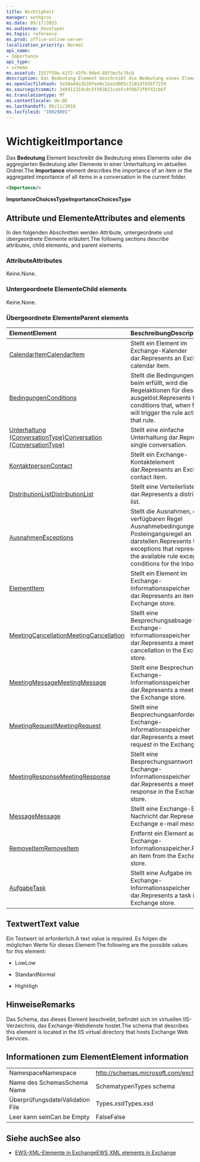 ```yaml
---
title: Wichtigkeit
manager: sethgros
ms.date: 09/17/2015
ms.audience: Developer
ms.topic: reference
ms.prod: office-online-server
localization_priority: Normal
api_name:
- Importance
api_type:
- schema
ms.assetid: 1557f59a-41f2-43fb-9ded-88f3ec5c76cb
description: Das Bedeutung Element beschreibt die Bedeutung eines Elements oder die aggregierten Bedeutung aller Elemente in einer Unterhaltung im aktuellen Ordner.
ms.openlocfilehash: 3a58a4da1b26fee0c2aa1d085c3181d7d26f7259
ms.sourcegitcommit: 34041125dc8c5f993b21cebfc4f8b72f0fd2cb6f
ms.translationtype: MT
ms.contentlocale: de-DE
ms.lasthandoff: 06/11/2018
ms.locfileid: "19829891"
---
```

# <a name="importance"></a><span data-ttu-id="dc44b-103">Wichtigkeit</span><span class="sxs-lookup"><span data-stu-id="dc44b-103">Importance</span></span>

<span data-ttu-id="dc44b-104">Das **Bedeutung** Element beschreibt die Bedeutung eines Elements oder die aggregierten Bedeutung aller Elemente in einer Unterhaltung im aktuellen Ordner.</span><span class="sxs-lookup"><span data-stu-id="dc44b-104">The **Importance** element describes the importance of an item or the aggregated importance of all items in a conversation in the current folder.</span></span> 
  
```XML
<Importance/>
```

 <span data-ttu-id="dc44b-105">**ImportanceChoicesType**</span><span class="sxs-lookup"><span data-stu-id="dc44b-105">**ImportanceChoicesType**</span></span>
## <a name="attributes-and-elements"></a><span data-ttu-id="dc44b-106">Attribute und Elemente</span><span class="sxs-lookup"><span data-stu-id="dc44b-106">Attributes and elements</span></span>

<span data-ttu-id="dc44b-107">In den folgenden Abschnitten werden Attribute, untergeordnete und übergeordnete Elemente erläutert.</span><span class="sxs-lookup"><span data-stu-id="dc44b-107">The following sections describe attributes, child elements, and parent elements.</span></span>
  
### <a name="attributes"></a><span data-ttu-id="dc44b-108">Attribute</span><span class="sxs-lookup"><span data-stu-id="dc44b-108">Attributes</span></span>

<span data-ttu-id="dc44b-109">Keine.</span><span class="sxs-lookup"><span data-stu-id="dc44b-109">None.</span></span>
  
### <a name="child-elements"></a><span data-ttu-id="dc44b-110">Untergeordnete Elemente</span><span class="sxs-lookup"><span data-stu-id="dc44b-110">Child elements</span></span>

<span data-ttu-id="dc44b-111">Keine.</span><span class="sxs-lookup"><span data-stu-id="dc44b-111">None.</span></span>
  
### <a name="parent-elements"></a><span data-ttu-id="dc44b-112">Übergeordnete Elemente</span><span class="sxs-lookup"><span data-stu-id="dc44b-112">Parent elements</span></span>

|<span data-ttu-id="dc44b-113">**Element**</span><span class="sxs-lookup"><span data-stu-id="dc44b-113">**Element**</span></span>|<span data-ttu-id="dc44b-114">**Beschreibung**</span><span class="sxs-lookup"><span data-stu-id="dc44b-114">**Description**</span></span>|
|:-----|:-----|
|[<span data-ttu-id="dc44b-115">CalendarItem</span><span class="sxs-lookup"><span data-stu-id="dc44b-115">CalendarItem</span></span>](calendaritem.md) <br/> |<span data-ttu-id="dc44b-116">Stellt ein Element im Exchange-Kalender dar.</span><span class="sxs-lookup"><span data-stu-id="dc44b-116">Represents an Exchange calendar item.</span></span>  <br/> |
|[<span data-ttu-id="dc44b-117">Bedingungen</span><span class="sxs-lookup"><span data-stu-id="dc44b-117">Conditions</span></span>](conditions.md) <br/> |<span data-ttu-id="dc44b-118">Stellt die Bedingungen, die beim erfüllt, wird die Regelaktionen für diese Regel ausgelöst.</span><span class="sxs-lookup"><span data-stu-id="dc44b-118">Represents the conditions that, when fulfilled, will trigger the rule actions for that rule.</span></span>  <br/> |
|[<span data-ttu-id="dc44b-119">Unterhaltung (ConversationType)</span><span class="sxs-lookup"><span data-stu-id="dc44b-119">Conversation (ConversationType)</span></span>](conversation-conversationtype.md) <br/> |<span data-ttu-id="dc44b-120">Stellt eine einfache Unterhaltung dar.</span><span class="sxs-lookup"><span data-stu-id="dc44b-120">Represents a single conversation.</span></span>  <br/> |
|[<span data-ttu-id="dc44b-121">Kontaktperson</span><span class="sxs-lookup"><span data-stu-id="dc44b-121">Contact</span></span>](contact.md) <br/> |<span data-ttu-id="dc44b-122">Stellt ein Exchange-Kontaktelement dar.</span><span class="sxs-lookup"><span data-stu-id="dc44b-122">Represents an Exchange contact item.</span></span>  <br/> |
|[<span data-ttu-id="dc44b-123">DistributionList</span><span class="sxs-lookup"><span data-stu-id="dc44b-123">DistributionList</span></span>](distributionlist.md) <br/> |<span data-ttu-id="dc44b-124">Stellt eine Verteilerliste dar.</span><span class="sxs-lookup"><span data-stu-id="dc44b-124">Represents a distribution list.</span></span>  <br/> |
|[<span data-ttu-id="dc44b-125">Ausnahmen</span><span class="sxs-lookup"><span data-stu-id="dc44b-125">Exceptions</span></span>](exceptions.md) <br/> |<span data-ttu-id="dc44b-126">Stellt die Ausnahmen, die alle verfügbaren Regel Ausnahmebedingungen für die Posteingangsregel an darstellen.</span><span class="sxs-lookup"><span data-stu-id="dc44b-126">Represents the exceptions that represent all the available rule exception conditions for the Inbox rule.</span></span>  <br/> |
|[<span data-ttu-id="dc44b-127">Element</span><span class="sxs-lookup"><span data-stu-id="dc44b-127">Item</span></span>](item.md) <br/> |<span data-ttu-id="dc44b-128">Stellt ein Element im Exchange-Informationsspeicher dar.</span><span class="sxs-lookup"><span data-stu-id="dc44b-128">Represents an item in the Exchange store.</span></span>  <br/> |
|[<span data-ttu-id="dc44b-129">MeetingCancellation</span><span class="sxs-lookup"><span data-stu-id="dc44b-129">MeetingCancellation</span></span>](meetingcancellation.md) <br/> |<span data-ttu-id="dc44b-130">Stellt eine Besprechungsabsage im Exchange-Informationsspeicher dar.</span><span class="sxs-lookup"><span data-stu-id="dc44b-130">Represents a meeting cancellation in the Exchange store.</span></span>  <br/> |
|[<span data-ttu-id="dc44b-131">MeetingMessage</span><span class="sxs-lookup"><span data-stu-id="dc44b-131">MeetingMessage</span></span>](meetingmessage.md) <br/> |<span data-ttu-id="dc44b-132">Stellt eine Besprechung im Exchange-Informationsspeicher dar.</span><span class="sxs-lookup"><span data-stu-id="dc44b-132">Represents a meeting in the Exchange store.</span></span>  <br/> |
|[<span data-ttu-id="dc44b-133">MeetingRequest</span><span class="sxs-lookup"><span data-stu-id="dc44b-133">MeetingRequest</span></span>](meetingrequest.md) <br/> |<span data-ttu-id="dc44b-134">Stellt eine Besprechungsanforderung im Exchange-Informationsspeicher dar.</span><span class="sxs-lookup"><span data-stu-id="dc44b-134">Represents a meeting request in the Exchange store.</span></span>  <br/> |
|[<span data-ttu-id="dc44b-135">MeetingResponse</span><span class="sxs-lookup"><span data-stu-id="dc44b-135">MeetingResponse</span></span>](meetingresponse.md) <br/> |<span data-ttu-id="dc44b-136">Stellt eine Besprechungsantwort im Exchange-Informationsspeicher dar.</span><span class="sxs-lookup"><span data-stu-id="dc44b-136">Represents a meeting response in the Exchange store.</span></span>  <br/> |
|[<span data-ttu-id="dc44b-137">Message</span><span class="sxs-lookup"><span data-stu-id="dc44b-137">Message</span></span>](message-ex15websvcsotherref.md) <br/> |<span data-ttu-id="dc44b-138">Stellt eine Exchange-E-Mail-Nachricht dar.</span><span class="sxs-lookup"><span data-stu-id="dc44b-138">Represents an Exchange e-mail message.</span></span>  <br/> |
|[<span data-ttu-id="dc44b-139">RemoveItem</span><span class="sxs-lookup"><span data-stu-id="dc44b-139">RemoveItem</span></span>](removeitem.md) <br/> |<span data-ttu-id="dc44b-140">Entfernt ein Element aus dem Exchange-Informationsspeicher.</span><span class="sxs-lookup"><span data-stu-id="dc44b-140">Removes an item from the Exchange store.</span></span>  <br/> |
|[<span data-ttu-id="dc44b-141">Aufgabe</span><span class="sxs-lookup"><span data-stu-id="dc44b-141">Task</span></span>](task.md) <br/> |<span data-ttu-id="dc44b-142">Stellt eine Aufgabe im Exchange-Informationsspeicher dar.</span><span class="sxs-lookup"><span data-stu-id="dc44b-142">Represents a task in the Exchange store.</span></span>  <br/> |
   
## <a name="text-value"></a><span data-ttu-id="dc44b-143">Textwert</span><span class="sxs-lookup"><span data-stu-id="dc44b-143">Text value</span></span>

<span data-ttu-id="dc44b-144">Ein Textwert ist erforderlich.</span><span class="sxs-lookup"><span data-stu-id="dc44b-144">A text value is required.</span></span> <span data-ttu-id="dc44b-145">Es folgen die möglichen Werte für dieses Element:</span><span class="sxs-lookup"><span data-stu-id="dc44b-145">The following are the possible values for this element:</span></span>
  
- <span data-ttu-id="dc44b-146">Low</span><span class="sxs-lookup"><span data-stu-id="dc44b-146">Low</span></span>
    
- <span data-ttu-id="dc44b-147">Standard</span><span class="sxs-lookup"><span data-stu-id="dc44b-147">Normal</span></span>
    
- <span data-ttu-id="dc44b-148">High</span><span class="sxs-lookup"><span data-stu-id="dc44b-148">High</span></span>
    
## <a name="remarks"></a><span data-ttu-id="dc44b-149">Hinweise</span><span class="sxs-lookup"><span data-stu-id="dc44b-149">Remarks</span></span>

<span data-ttu-id="dc44b-150">Das Schema, das dieses Element beschreibt, befindet sich im virtuellen IIS-Verzeichnis, das Exchange-Webdienste hostet.</span><span class="sxs-lookup"><span data-stu-id="dc44b-150">The schema that describes this element is located in the IIS virtual directory that hosts Exchange Web Services.</span></span>
  
## <a name="element-information"></a><span data-ttu-id="dc44b-151">Informationen zum Element</span><span class="sxs-lookup"><span data-stu-id="dc44b-151">Element information</span></span>

|||
|:-----|:-----|
|<span data-ttu-id="dc44b-152">Namespace</span><span class="sxs-lookup"><span data-stu-id="dc44b-152">Namespace</span></span>  <br/> |http://schemas.microsoft.com/exchange/services/2006/types  <br/> |
|<span data-ttu-id="dc44b-153">Name des Schemas</span><span class="sxs-lookup"><span data-stu-id="dc44b-153">Schema Name</span></span>  <br/> |<span data-ttu-id="dc44b-154">Schematypen</span><span class="sxs-lookup"><span data-stu-id="dc44b-154">Types schema</span></span>  <br/> |
|<span data-ttu-id="dc44b-155">Überprüfungsdatei</span><span class="sxs-lookup"><span data-stu-id="dc44b-155">Validation File</span></span>  <br/> |<span data-ttu-id="dc44b-156">Types.xsd</span><span class="sxs-lookup"><span data-stu-id="dc44b-156">Types.xsd</span></span>  <br/> |
|<span data-ttu-id="dc44b-157">Leer kann sein</span><span class="sxs-lookup"><span data-stu-id="dc44b-157">Can be Empty</span></span>  <br/> |<span data-ttu-id="dc44b-158">False</span><span class="sxs-lookup"><span data-stu-id="dc44b-158">False</span></span>  <br/> |
   
## <a name="see-also"></a><span data-ttu-id="dc44b-159">Siehe auch</span><span class="sxs-lookup"><span data-stu-id="dc44b-159">See also</span></span>



- [<span data-ttu-id="dc44b-160">EWS-XML-Elemente in Exchange</span><span class="sxs-lookup"><span data-stu-id="dc44b-160">EWS XML elements in Exchange</span></span>](ews-xml-elements-in-exchange.md)

